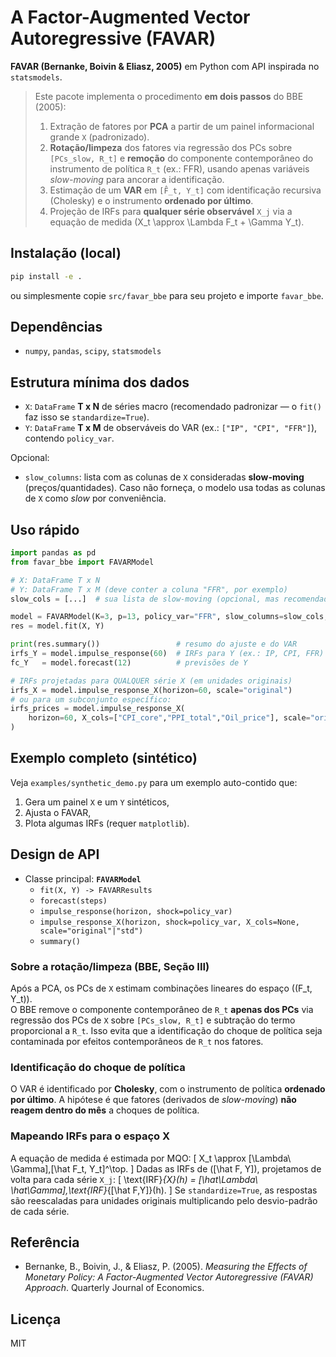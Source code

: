 # A Factor-Augmented Vector Autoregressive (FAVAR)

**FAVAR (Bernanke, Boivin & Eliasz, 2005)** em Python com API inspirada no `statsmodels`.

> Este pacote implementa o procedimento **em dois passos** do BBE (2005):  
> 1) Extração de fatores por **PCA** a partir de um painel informacional grande `X` (padronizado).  
> 2) **Rotação/limpeza** dos fatores via regressão dos PCs sobre `[PCs_slow, R_t]` e **remoção** do componente contemporâneo do instrumento de política `R_t` (ex.: FFR), usando apenas variáveis *slow-moving* para ancorar a identificação.  
> 3) Estimação de um **VAR** em `[F̂_t, Y_t]` com identificação recursiva (Cholesky) e o instrumento **ordenado por último**.  
> 4) Projeção de IRFs para **qualquer série observável** `X_j` via a equação de medida \(X_t \approx \Lambda F_t + \Gamma Y_t\).

## Instalação (local)
```bash
pip install -e .
```
ou simplesmente copie `src/favar_bbe` para seu projeto e importe `favar_bbe`.

## Dependências
- `numpy`, `pandas`, `scipy`, `statsmodels`

## Estrutura mínima dos dados
- `X`: `DataFrame` **T x N** de séries macro (recomendado padronizar — o `fit()` faz isso se `standardize=True`).
- `Y`: `DataFrame` **T x M** de observáveis do VAR (ex.: `["IP", "CPI", "FFR"]`), contendo `policy_var`.

Opcional:
- `slow_columns`: lista com as colunas de `X` consideradas **slow-moving** (preços/quantidades). Caso não forneça, o modelo usa todas as colunas de `X` como *slow* por conveniência.

## Uso rápido
```python
import pandas as pd
from favar_bbe import FAVARModel

# X: DataFrame T x N
# Y: DataFrame T x M (deve conter a coluna "FFR", por exemplo)
slow_cols = [...]  # sua lista de slow-moving (opcional, mas recomendado)

model = FAVARModel(K=3, p=13, policy_var="FFR", slow_columns=slow_cols, standardize=True)
res = model.fit(X, Y)

print(res.summary())                 # resumo do ajuste e do VAR
irfs_Y = model.impulse_response(60)  # IRFs para Y (ex.: IP, CPI, FFR)
fc_Y   = model.forecast(12)          # previsões de Y

# IRFs projetadas para QUALQUER série X (em unidades originais)
irfs_X = model.impulse_response_X(horizon=60, scale="original")
# ou para um subconjunto específico:
irfs_prices = model.impulse_response_X(
    horizon=60, X_cols=["CPI_core","PPI_total","Oil_price"], scale="original"
)
```

## Exemplo completo (sintético)
Veja `examples/synthetic_demo.py` para um exemplo auto-contido que:
1. Gera um painel `X` e um `Y` sintéticos,
2. Ajusta o FAVAR,
3. Plota algumas IRFs (requer `matplotlib`).

## Design de API
- Classe principal: **`FAVARModel`**
  - `fit(X, Y) -> FAVARResults`
  - `forecast(steps)`
  - `impulse_response(horizon, shock=policy_var)`
  - `impulse_response_X(horizon, shock=policy_var, X_cols=None, scale="original"|"std")`
  - `summary()`

### Sobre a rotação/limpeza (BBE, Seção III)
Após a PCA, os PCs de `X` estimam combinações lineares do espaço \((F_t, Y_t)\).  
O BBE remove o componente contemporâneo de `R_t` **apenas dos PCs** via regressão dos PCs de `X` sobre `[PCs_slow, R_t]` e subtração do termo proporcional a `R_t`. Isso evita que a identificação do choque de política seja contaminada por efeitos contemporâneos de `R_t` nos fatores.

### Identificação do choque de política
O VAR é identificado por **Cholesky**, com o instrumento de política **ordenado por último**. A hipótese é que fatores (derivados de *slow-moving*) **não reagem dentro do mês** a choques de política.

### Mapeando IRFs para o espaço X
A equação de medida é estimada por MQO:
\[ X_t \approx [\Lambda\ \Gamma]\,[\hat F_t, Y_t]^\top. \]
Dadas as IRFs de \([\hat F, Y]\), projetamos de volta para cada série `X_j`:
\[ \text{IRF}_{X}(h) = [\hat\Lambda\ \hat\Gamma]\,\text{IRF}_{[\hat F,Y]}(h). \]
Se `standardize=True`, as respostas são reescaladas para unidades originais multiplicando pelo desvio-padrão de cada série.

## Referência
- Bernanke, B., Boivin, J., & Eliasz, P. (2005). *Measuring the Effects of Monetary Policy: A Factor-Augmented Vector Autoregressive (FAVAR) Approach*. Quarterly Journal of Economics.

## Licença
MIT

